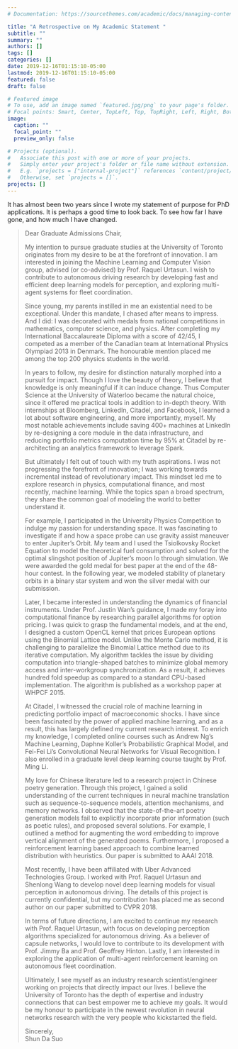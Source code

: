 ```yaml
---
# Documentation: https://sourcethemes.com/academic/docs/managing-content/

title: "A Retrospective on My Academic Statement "
subtitle: ""
summary: ""
authors: []
tags: []
categories: []
date: 2019-12-16T01:15:10-05:00
lastmod: 2019-12-16T01:15:10-05:00
featured: false
draft: false

# Featured image
# To use, add an image named `featured.jpg/png` to your page's folder.
# Focal points: Smart, Center, TopLeft, Top, TopRight, Left, Right, BottomLeft, Bottom, BottomRight.
image:
  caption: ""
  focal_point: ""
  preview_only: false

# Projects (optional).
#   Associate this post with one or more of your projects.
#   Simply enter your project's folder or file name without extension.
#   E.g. `projects = ["internal-project"]` references `content/project/deep-learning/index.md`.
#   Otherwise, set `projects = []`.
projects: []
---
```


It has almost been two years since I wrote my statement of purpose for PhD applications. It is perhaps a good time to look back. To see how far I have gone, and how much I have changed. 

> Dear Graduate Admissions Chair,
> 
> My intention to pursue graduate studies at the University of Toronto originates from my desire to be at the forefront of innovation. I am interested in joining the Machine Learning and Computer Vision group, advised (or co-advised) by Prof. Raquel Urtasun. I wish to contribute to autonomous driving research by developing fast and efficient deep learning models for perception, and exploring multi-agent systems for fleet coordination.
> 
> Since young, my parents instilled in me an existential need to be exceptional. Under this mandate, I chased after means to impress. And I did: I was decorated with medals from national competitions in mathematics, computer science, and physics. After completing my International Baccalaureate Diploma with a score of 42/45, I competed as a member of the Canadian team at International Physics Olympiad 2013 in Denmark. The honourable mention placed me among the top 200 physics students in the world.
> 
> In years to follow, my desire for distinction naturally morphed into a pursuit for impact. Though I love the beauty of theory, I believe that knowledge is only meaningful if it can induce change. Thus Computer Science at the University of Waterloo became the natural choice, since it offered me practical tools in addition to in-depth theory. With internships at Bloomberg, LinkedIn, Citadel, and Facebook, I learned a lot about software engineering, and more importantly, myself. My most notable achievements include saving 400+ machines at LinkedIn by re-designing a core module in the data infrastructure, and reducing portfolio metrics computation time by 95% at Citadel by re-architecting an analytics framework to leverage Spark. 
> 
> But ultimately I felt out of touch with my truth aspirations. I was not progressing the forefront of innovation; I was working towards incremental instead of revolutionary impact. This mindset led me to explore research in physics, computational finance, and most recently, machine learning. While the topics span a broad spectrum, they share the common goal of modeling the world to better understand it. 
> 
> For example, I participated in the University Physics Competition to indulge my passion for understanding space. It was fascinating to investigate if and how a space probe can use gravity assist maneuver to enter Jupiter’s Orbit. My team and I used the Tsiolkovsky Rocket Equation to model the theoretical fuel consumption and solved for the optimal slingshot position of Jupiter’s moon Io through simulation. We were awarded the gold medal for best paper at the end of the 48-hour contest. In the following year, we modeled stability of planetary orbits in a binary star system and won the silver medal with our submission.
> 
> Later, I became interested in understanding the dynamics of financial instruments. Under Prof. Justin Wan’s guidance, I made my foray into computational finance by researching parallel algorithms for option pricing. I was quick to grasp the fundamental models, and at the end, I designed a custom OpenCL kernel that prices European options using the Binomial Lattice model. Unlike the Monte Carlo method, it is challenging to parallelize the Binomial Lattice method due to its iterative computation. My algorithm tackles the issue by dividing computation into triangle-shaped batches to minimize global memory access and inter-workgroup synchronization. As a result, it achieves hundred fold speedup as compared to a standard CPU-based implementation. The algorithm is published as a workshop paper at WHPCF 2015.
> 
> At Citadel, I witnessed the crucial role of machine learning in predicting portfolio impact of macroeconomic shocks. I have since been fascinated by the power of applied machine learning, and as a result, this has largely defined my current research interest. To enrich my knowledge, I completed online courses such as Andrew Ng’s Machine Learning, Daphne Koller’s Probabilistic Graphical Model, and Fei-Fei Li’s Convolutional Neural Networks for Visual Recognition. I also enrolled in a graduate level deep learning course taught by Prof. Ming Li.
> 
> My love for Chinese literature led to a research project in Chinese poetry generation. Through this project, I gained a solid understanding of the current techniques in neural machine translation such as sequence-to-sequence models, attention mechanisms, and memory networks. I observed that the state-of-the-art poetry generation models fail to explicitly incorporate prior information (such as poetic rules), and proposed several solutions. For example, I outlined a method for augmenting the word embedding to improve vertical alignment of the generated poems. Furthermore, I proposed a reinforcement learning based approach to combine learned distribution with heuristics. Our paper is submitted to AAAI 2018.
> 
> Most recently, I have been affiliated with Uber Advanced Technologies Group. I worked with Prof. Raquel Urtasun and Shenlong Wang to develop novel deep learning models for visual perception in autonomous driving. The details of this project is currently confidential, but my contribution has placed me as second author on our paper submitted to CVPR 2018.
> 
> In terms of future directions, I am excited to continue my research with Prof. Raquel Urtasun, with focus on developing perception algorithms specialized for autonomous driving. As a believer of capsule networks, I would love to contribute to its development with Prof. Jimmy Ba and Prof. Geoffrey Hinton. Lastly, I am interested in exploring the application of multi-agent reinforcement learning on autonomous fleet coordination.
> 
> Ultimately, I see myself as an industry research scientist/engineer working on projects that directly impact our lives. I believe the University of Toronto has the depth of expertise and industry connections that can best empower me to achieve my goals. It would be my honour to participate in the newest revolution in neural networks research with the very people who kickstarted the field.
> 
> Sincerely,  
> Shun Da Suo

